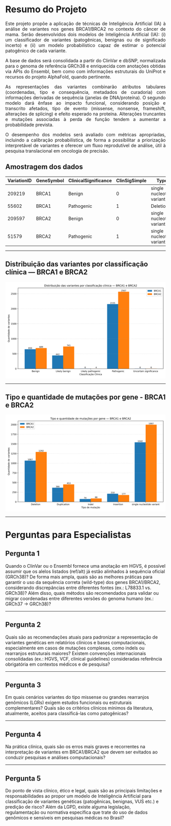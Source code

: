 # Resumo do Projeto

<div align="justify">

Este projeto propõe a aplicação de técnicas de Inteligência Artificial (IA) à análise de variantes nos genes BRCA1/BRCA2 no contexto do câncer de mama. Serão desenvolvidos dois modelos de Inteligência Artificial (IA): (i) um classificador de variantes (patogênicas, benignas ou de significado incerto) e (ii) um modelo probabilístico capaz de estimar o potencial patogênico de cada variante. 
 
A base de dados será consolidada a partir do ClinVar e dbSNP, normalizada para o genoma de referência GRCh38 e enriquecida com anotações obtidas via APIs do Ensembl, bem como com informações estruturais do UniProt e recursos do projeto AlphaFold, quando pertinente. 
 
As representações das variantes combinarão atributos tabulares (coordenadas, tipo e consequência, metadados de curadoria) com informações derivadas de sequência (janelas de DNA/proteína). O segundo modelo dará ênfase ao impacto funcional, considerando posição e transcrito afetados, tipo de evento (missense, nonsense, frameshift, alterações de splicing) e efeito esperado na proteína. Alterações truncantes e mutações associadas à perda de função tendem a aumentar a probabilidade prevista. 
 
O desempenho dos modelos será avaliado com métricas apropriadas, incluindo a calibração probabilística, de forma a possibilitar a priorização interpretável de variantes e oferecer um fluxo reprodutível de análise, útil à pesquisa translacional em oncologia de precisão.

</div>

## Amostragem dos dados

| VariationID | GeneSymbol | ClinicalSignificance | ClinSigSimple | Type                       | Origin           | Assembly | Chromosome |   Start   |   Stop    |
|-------------|------------|----------------------|---------------|----------------------------|-----------------|----------|------------|-----------|-----------|
| 209219      | BRCA1      | Benign               | 0             | single nucleotide variant  | germline        | GRCh38   | 17         | 43039471  | 43039471  |
| 55602       | BRCA1      | Pathogenic           | 1             | Deletion                   | germline        | GRCh38   | 17         | 43045706  | 43045767  |
| 209597      | BRCA2      | Benign               | 0             | single nucleotide variant  | germline        | GRCh38   | 13         | 32314943  | 32314943  |
| 51579       | BRCA2      | Pathogenic           | 1             | single nucleotide variant  | germline;unknown| GRCh38   | 13         | 32316463  | 32316463  |

---

## Distribuição das variantes por classificação clínica — BRCA1 e BRCA2

![Gráfico de Distribuição das variantes por classificação clinica](./images/classifications_brca_bars.png)

---

## Tipo e quantidade de mutações por gene - BRCA1 e BRCA2

![Tipo e quantidade de mutações por gene](./images/mutation_types_brca_bars.png)

---

# Perguntas para Especialistas

## Pergunta 1

Quando o ClinVar ou o Ensembl fornece uma anotação em HGVS, é possível assumir que os alelos listados (ref/alt) já estão alinhados à sequência oficial (GRCh38)? De forma mais ampla, quais são as melhores práticas para garantir o uso da sequência correta (wild-type) dos genes BRCA1/BRCA2, considerando discrepâncias entre diferentes fontes (ex.: L78833.1 vs. GRCh38)? Além disso, quais métodos são recomendados para validar ou migrar coordenadas entre diferentes versões do genoma humano (ex.: GRCh37 → GRCh38)?

---

## Pergunta 2
Quais são as recomendações atuais para padronizar a representação de variantes genéticas em relatórios clínicos e bases computacionais, especialmente em casos de mutações complexas, como indels ou rearranjos estruturais maiores? Existem convenções internacionais consolidadas (ex.: HGVS, VCF, clinical guidelines) consideradas referência obrigatória em contextos médicos e de pesquisa?

---

## Pergunta 3
Em quais cenários variantes do tipo missense ou grandes rearranjos genômicos (LGRs) exigem estudos funcionais ou estruturais complementares? Quais são os critérios clínicos mínimos da literatura, atualmente, aceitos para classificá-las como patogênicas?

---

## Pergunta 4
Na prática clínica, quais são os erros mais graves e recorrentes na interpretação de variantes em BRCA1/BRCA2 que devem ser evitados ao conduzir pesquisas e análises computacionais?

---

## Pergunta 5
Do ponto de vista clínico, ético e legal, quais são as principais limitações e responsabilidades ao propor um modelo de Inteligência Artificial para classificação de variantes genéticas (patogênicas, benignas, VUS etc.) e predição de risco? Além da LGPD, existe alguma legislação, regulamentação ou normativa específica que trate do uso de dados genômicos e sensíveis em pesquisas médicas no Brasil?
